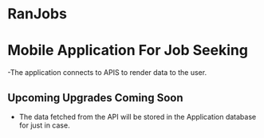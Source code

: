 # RanJobs

# Mobile Application For Job Seeking
-The application connects to APIS to render data to the user.

## Upcoming Upgrades Coming Soon
- The data fetched from the API will be stored in the Application database for just in case.

